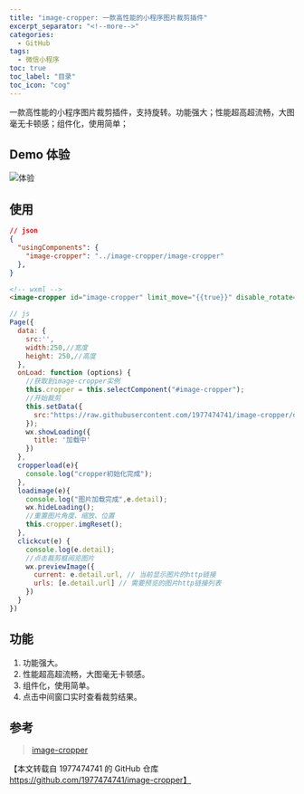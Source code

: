 ```yaml
---
title: "image-cropper: 一款高性能的小程序图片裁剪插件"
excerpt_separator: "<!--more-->"
categories:
  - GitHub
tags:
  - 微信小程序
toc: true
toc_label: "目录"
toc_icon: "cog"
---
```


一款高性能的小程序图片裁剪插件，支持旋转。功能强大；性能超高超流畅，大图毫无卡顿感；组件化，使用简单；

<!--more-->

## Demo 体验

![体验](https://pubser-res.zhenai.com/other/temp/202006/19/12085876945182.jpg)

## 使用

```json
// json
{
  "usingComponents": {
    "image-cropper": "../image-cropper/image-cropper"
  },
}
```

```html
<!-- wxml -->
<image-cropper id="image-cropper" limit_move="{{true}}" disable_rotate="{{true}}" width="{{width}}" height="{{height}}" imgSrc="{{src}}" bindload="cropperload" bindimageload="loadimage" bindtapcut="clickcut"></image-cropper>
```

```js
// js
Page({
  data: {
    src:'',
    width:250,//宽度
    height: 250,//高度
  },
  onLoad: function (options) {
    //获取到image-cropper实例
    this.cropper = this.selectComponent("#image-cropper");
    //开始裁剪
    this.setData({
      src:"https://raw.githubusercontent.com/1977474741/image-cropper/dev/image/code.jpg",
    });
    wx.showLoading({
      title: '加载中'
    })
  },
  cropperload(e){
    console.log("cropper初始化完成");
  },
  loadimage(e){
    console.log("图片加载完成",e.detail);
    wx.hideLoading();
    //重置图片角度、缩放、位置
    this.cropper.imgReset();
  },
  clickcut(e) {
    console.log(e.detail);
    //点击裁剪框阅览图片
    wx.previewImage({
      current: e.detail.url, // 当前显示图片的http链接
      urls: [e.detail.url] // 需要预览的图片http链接列表
    })
  }
})
```

## 功能
1. 功能强大。
2. 性能超高超流畅，大图毫无卡顿感。
3. 组件化，使用简单。
4. 点击中间窗口实时查看裁剪结果。

## 参考
> [image-cropper](https://github.com/1977474741/image-cropper)

【本文转载自 1977474741 的 GitHub 仓库 https://github.com/1977474741/image-cropper】
